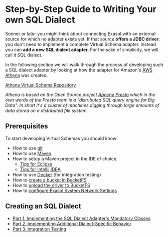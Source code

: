 # Step-by-Step Guide to Writing Your own SQL Dialect

Sooner or later you might think about connecting Exasol with an external source for which no adapter exists yet. 
If that source **offers a JDBC driver**, you don't need to implement a complete Virtual Schema adapter. 
Instead you can **add a new SQL dialect adapter**. For the sake of simplicity, we will call it SQL dialect. 

In the following section we will walk through the process of developing such a SQL dialect adapter by looking at how the adapter for Amazon's [AWS Athena](https://aws.amazon.com/athena) was created.

[Athena Virtual Schema Repository](https://github.com/exasol/athena-virtual-schema)

_Athena is based on the Open Source project [Apache Presto](https://prestodb.github.io) which in the own words of the Presto team is a "distributed SQL query engine for Big Data". 
In short it's a cluster of machines digging through large amounts of data stored on a distributed file system._

## Prerequisites

To start developing Virtual Schemas you should know:

* How to use [git](https://git-scm.com/)
* How to use [Maven](https://maven.apache.org/). 
* How to setup a Maven project in the IDE of choice. 
  - [Tips for Eclipse](https://www.eclipse.org/m2e/)
  - [Tips for Intellij IDEA](https://www.jetbrains.com/help/idea/maven-support.html)
* How to use [Docker](https://www.docker.com/) (for integration testing)
* How to [create a bucket in BucketFS](https://docs.exasol.com/administration/on-premise/bucketfs/create_new_bucket_in_bucketfs_service.htm) 
* How to [upload the driver to BucketFS](https://docs.exasol.com/administration/on-premise/bucketfs/accessfiles.htm) 
* How to [configure Exasol System Network Settings](https://docs.exasol.com/administration/on-premise/manage_network.htm)

## Creating an SQL Dialect 

- [Part 1. Implementing the SQL Dialect Adapter's Mandatory Classes](implementing_mandatory_sql_dialect_classes.md) 
- [Part 2. Implementing Additional Dialect-Specific Behavior](implementing_additional_dialect_specific_behavior.md)
- [Part 3. Integration Testing](integration_testing.md)
